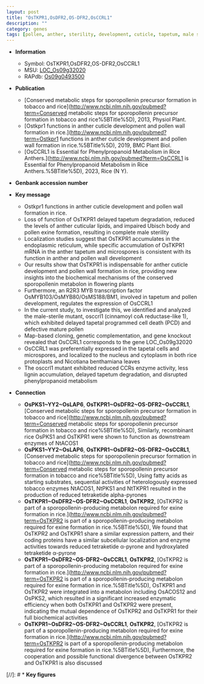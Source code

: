 ```yaml
---
layout: post
title: "OsTKPR1,OsDFR2,OS-DFR2,OsCCRL1"
description: ""
category: genes
tags: [pollen, anther, sterility, development, cuticle, tapetum, male sterility, pollen wall, pollen exine formation, transcription factor, map-based cloning, nucleus, pollen development, cell death, cytoplasm, tapetal, lignin, programmed cell death, protoplasts, tapetal programmed cell death, tapetum degradation]
---
```


* **Information**  
    + Symbol: OsTKPR1,OsDFR2,OS-DFR2,OsCCRL1  
    + MSU: [LOC_Os09g32020](http://rice.uga.edu/cgi-bin/ORF_infopage.cgi?orf=LOC_Os09g32020)  
    + RAPdb: [Os09g0493500](https://rapdb.dna.affrc.go.jp/locus/?name=Os09g0493500)  

* **Publication**  
    + [Conserved metabolic steps for sporopollenin precursor formation in tobacco and rice](http://www.ncbi.nlm.nih.gov/pubmed?term=Conserved metabolic steps for sporopollenin precursor formation in tobacco and rice%5BTitle%5D), 2013, Physiol Plant.
    + [Ostkpr1 functions in anther cuticle development and pollen wall formation in rice.](http://www.ncbi.nlm.nih.gov/pubmed?term=Ostkpr1 functions in anther cuticle development and pollen wall formation in rice.%5BTitle%5D), 2019, BMC Plant Biol.
    + [OsCCRL1 is Essential for Phenylpropanoid Metabolism in Rice Anthers.](http://www.ncbi.nlm.nih.gov/pubmed?term=OsCCRL1 is Essential for Phenylpropanoid Metabolism in Rice Anthers.%5BTitle%5D), 2023, Rice (N Y).

* **Genbank accession number**  

* **Key message**  
    + Ostkpr1 functions in anther cuticle development and pollen wall formation in rice.
    + Loss of function of OsTKPR1 delayed tapetum degradation, reduced the levels of anther cuticular lipids, and impaired Ubisch body and pollen exine formation, resulting in complete male sterility
    + Localization studies suggest that OsTKPR1 accumulates in the endoplasmic reticulum, while specific accumulation of OsTKPR1 mRNA in the anther tapetum and microspores is consistent with its function in anther and pollen wall development
    + Our results show that OsTKPR1 is indispensable for anther cuticle development and pollen wall formation in rice, providing new insights into the biochemical mechanisms of the conserved sporopollenin metabolon in flowering plants
    + Furthermore, an R2R3 MYB transcription factor OsMYB103/OsMYB80/OsMS188/BM1, involved in tapetum and pollen development, regulates the expression of OsCCRL1
    + In the current study, to investigate this, we identified and analyzed the male-sterile mutant, osccrl1 (cinnamoyl coA reductase-like 1), which exhibited delayed tapetal programmed cell death (PCD) and defective mature pollen
    + Map-based cloning, genetic complementation, and gene knockout revealed that OsCCRL1 corresponds to the gene LOC_Os09g32020
    + OsCCRL1 was preferentially expressed in the tapetal cells and microspores, and localized to the nucleus and cytoplasm in both rice protoplasts and Nicotiana benthamiana leaves
    + The osccrl1 mutant exhibited reduced CCRs enzyme activity, less lignin accumulation, delayed tapetum degradation, and disrupted phenylpropanoid metabolism

* **Connection**  
    + __OsPKS1~YY2~OsLAP6__, __OsTKPR1~OsDFR2~OS-DFR2~OsCCRL1__, [Conserved metabolic steps for sporopollenin precursor formation in tobacco and rice](http://www.ncbi.nlm.nih.gov/pubmed?term=Conserved metabolic steps for sporopollenin precursor formation in tobacco and rice%5BTitle%5D), Similarly, recombinant rice OsPKS1 and OsTKPR1 were shown to function as downstream enzymes of NtACOS1
    + __OsPKS1~YY2~OsLAP6__, __OsTKPR1~OsDFR2~OS-DFR2~OsCCRL1__, [Conserved metabolic steps for sporopollenin precursor formation in tobacco and rice](http://www.ncbi.nlm.nih.gov/pubmed?term=Conserved metabolic steps for sporopollenin precursor formation in tobacco and rice%5BTitle%5D), Using fatty acids as starting substrates, sequential activities of heterologously expressed tobacco enzymes NtACOS1, NtPKS1 and NtTKPR1 resulted in the production of reduced tetraketide alpha-pyrones
    + __OsTKPR1~OsDFR2~OS-DFR2~OsCCRL1__, __OsTKPR2__, [OsTKPR2 is part of a sporopollenin-producing metabolon required for exine formation in rice.](http://www.ncbi.nlm.nih.gov/pubmed?term=OsTKPR2 is part of a sporopollenin-producing metabolon required for exine formation in rice.%5BTitle%5D),  We found that OsTKPR2 and OsTKPR1 share a similar expression pattern, and their coding proteins have a similar subcellular localization and enzyme activities towards reduced tetraketide α-pyrone and hydroxylated tetraketide α-pyrone
    + __OsTKPR1~OsDFR2~OS-DFR2~OsCCRL1__, __OsTKPR2__, [OsTKPR2 is part of a sporopollenin-producing metabolon required for exine formation in rice.](http://www.ncbi.nlm.nih.gov/pubmed?term=OsTKPR2 is part of a sporopollenin-producing metabolon required for exine formation in rice.%5BTitle%5D),  OsTKPR1 and OsTKPR2 were integrated into a metabolon including OsACOS12 and OsPKS2, which resulted in a significant increased enzymatic efficiency when both OsTKPR1 and OsTKPR2 were present, indicating the mutual dependence of OsTKPR2 and OsTKPR1 for their full biochemical activities
    + __OsTKPR1~OsDFR2~OS-DFR2~OsCCRL1__, __OsTKPR2__, [OsTKPR2 is part of a sporopollenin-producing metabolon required for exine formation in rice.](http://www.ncbi.nlm.nih.gov/pubmed?term=OsTKPR2 is part of a sporopollenin-producing metabolon required for exine formation in rice.%5BTitle%5D),  Furthermore, the cooperation and possible functional divergence between OsTKPR2 and OsTKPR1 is also discussed

[//]: # * **Key figures**  


